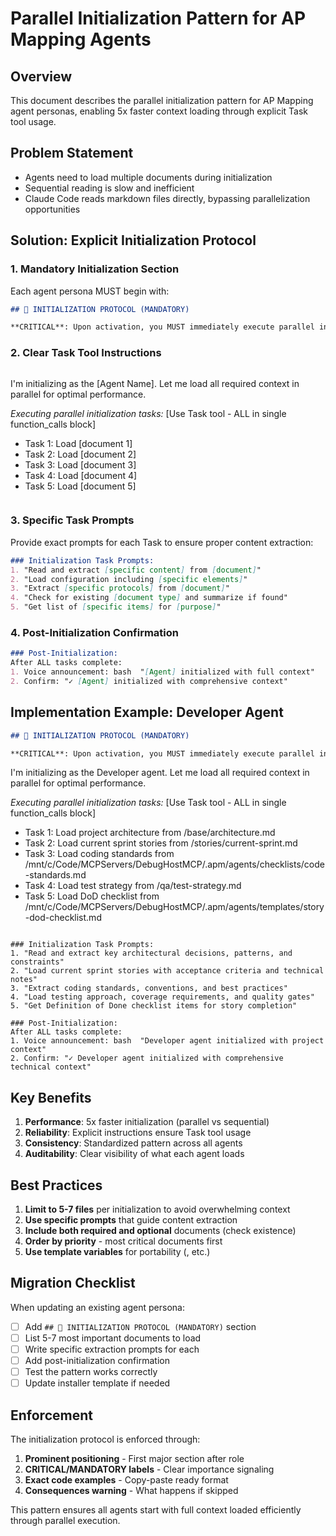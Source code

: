 # Parallel Initialization Pattern for AP Mapping Agents

## Overview

This document describes the parallel initialization pattern for AP Mapping agent personas, enabling 5x faster context loading through explicit Task tool usage.

## Problem Statement

- Agents need to load multiple documents during initialization
- Sequential reading is slow and inefficient
- Claude Code reads markdown files directly, bypassing parallelization opportunities

## Solution: Explicit Initialization Protocol

### 1. Mandatory Initialization Section

Each agent persona MUST begin with:

```markdown
## 🚀 INITIALIZATION PROTOCOL (MANDATORY)

**CRITICAL**: Upon activation, you MUST immediately execute parallel initialization:
```

### 2. Clear Task Tool Instructions

```markdown
```
I'm initializing as the [Agent Name]. Let me load all required context in parallel for optimal performance.

*Executing parallel initialization tasks:*
[Use Task tool - ALL in single function_calls block]
- Task 1: Load [document 1]
- Task 2: Load [document 2]
- Task 3: Load [document 3]
- Task 4: Load [document 4]
- Task 5: Load [document 5]
```
```

### 3. Specific Task Prompts

Provide exact prompts for each Task to ensure proper content extraction:

```markdown
### Initialization Task Prompts:
1. "Read and extract [specific content] from [document]"
2. "Load configuration including [specific elements]"
3. "Extract [specific protocols] from [document]"
4. "Check for existing [document type] and summarize if found"
5. "Get list of [specific items] for [purpose]"
```

### 4. Post-Initialization Confirmation

```markdown
### Post-Initialization:
After ALL tasks complete:
1. Voice announcement: bash  "[Agent] initialized with full context"
2. Confirm: "✓ [Agent] initialized with comprehensive context"
```

## Implementation Example: Developer Agent

```markdown
## 🚀 INITIALIZATION PROTOCOL (MANDATORY)

**CRITICAL**: Upon activation, you MUST immediately execute parallel initialization:

```
I'm initializing as the Developer agent. Let me load all required context in parallel for optimal performance.

*Executing parallel initialization tasks:*
[Use Task tool - ALL in single function_calls block]
- Task 1: Load project architecture from /base/architecture.md
- Task 2: Load current sprint stories from /stories/current-sprint.md
- Task 3: Load coding standards from /mnt/c/Code/MCPServers/DebugHostMCP/.apm/agents/checklists/code-standards.md
- Task 4: Load test strategy from /qa/test-strategy.md
- Task 5: Load DoD checklist from /mnt/c/Code/MCPServers/DebugHostMCP/.apm/agents/templates/story-dod-checklist.md
```

### Initialization Task Prompts:
1. "Read and extract key architectural decisions, patterns, and constraints"
2. "Load current sprint stories with acceptance criteria and technical notes"
3. "Extract coding standards, conventions, and best practices"
4. "Load testing approach, coverage requirements, and quality gates"
5. "Get Definition of Done checklist items for story completion"

### Post-Initialization:
After ALL tasks complete:
1. Voice announcement: bash  "Developer agent initialized with project context"
2. Confirm: "✓ Developer agent initialized with comprehensive technical context"
```

## Key Benefits

1. **Performance**: 5x faster initialization (parallel vs sequential)
2. **Reliability**: Explicit instructions ensure Task tool usage
3. **Consistency**: Standardized pattern across all agents
4. **Auditability**: Clear visibility of what each agent loads

## Best Practices

1. **Limit to 5-7 files** per initialization to avoid overwhelming context
2. **Use specific prompts** that guide content extraction
3. **Include both required and optional** documents (check existence)
4. **Order by priority** - most critical documents first
5. **Use template variables** for portability (, etc.)

## Migration Checklist

When updating an existing agent persona:

- [ ] Add `## 🚀 INITIALIZATION PROTOCOL (MANDATORY)` section
- [ ] List 5-7 most important documents to load
- [ ] Write specific extraction prompts for each
- [ ] Add post-initialization confirmation
- [ ] Test the pattern works correctly
- [ ] Update installer template if needed

## Enforcement

The initialization protocol is enforced through:
1. **Prominent positioning** - First major section after role
2. **CRITICAL/MANDATORY labels** - Clear importance signaling  
3. **Exact code examples** - Copy-paste ready format
4. **Consequences warning** - What happens if skipped

This pattern ensures all agents start with full context loaded efficiently through parallel execution.